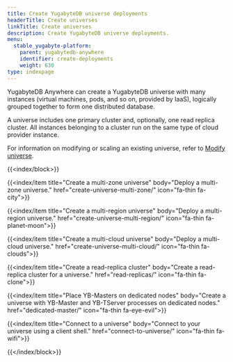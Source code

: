 ```yaml
---
title: Create YugabyteDB universe deployments
headerTitle: Create universes
linkTitle: Create universes
description: Create YugabyteDB universe deployments.
menu:
  stable_yugabyte-platform:
    parent: yugabytedb-anywhere
    identifier: create-deployments
    weight: 630
type: indexpage
---
```


YugabyteDB Anywhere can create a YugabyteDB universe with many instances (virtual machines, pods, and so on, provided by IaaS), logically grouped together to form one distributed database.

A universe includes one primary cluster and, optionally, one read replica cluster. All instances belonging to a cluster run on the same type of cloud provider instance.

For information on modifying or scaling an existing universe, refer to [Modify universe](../manage-deployments/edit-universe/).

{{<index/block>}}

  {{<index/item
    title="Create a multi-zone universe"
    body="Deploy a multi-zone universe."
    href="create-universe-multi-zone/"
    icon="fa-thin fa-city">}}

  {{<index/item
    title="Create a multi-region universe"
    body="Deploy a multi-region universe."
    href="create-universe-multi-region/"
    icon="fa-thin fa-planet-moon">}}

  {{<index/item
    title="Create a multi-cloud universe"
    body="Deploy a multi-cloud universe."
    href="create-universe-multi-cloud/"
    icon="fa-thin fa-clouds">}}

  {{<index/item
    title="Create a read-replica cluster"
    body="Create a read-replica cluster for a universe."
    href="read-replicas/"
    icon="fa-thin fa-clone">}}

  {{<index/item
    title="Place YB-Masters on dedicated nodes"
    body="Create a universe with YB-Master and YB-TServer processes on dedicated nodes."
    href="dedicated-master/"
    icon="fa-thin fa-eye-evil">}}

  {{<index/item
    title="Connect to a universe"
    body="Connect to your universe using a client shell."
    href="connect-to-universe/"
    icon="fa-thin fa-wifi">}}

{{</index/block>}}
